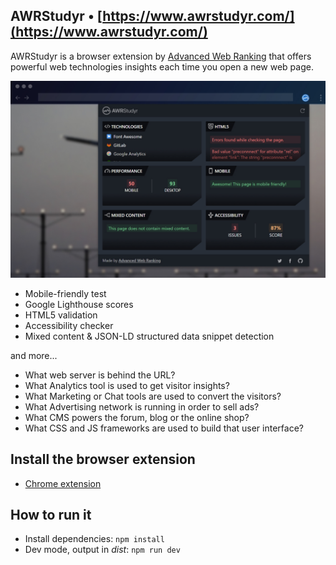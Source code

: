 ## AWRStudyr &bull; [https://www.awrstudyr.com/](https://www.awrstudyr.com/)

AWRStudyr is a browser extension by [Advanced Web Ranking](https://www.advancedwebranking.com/) that offers powerful web technologies insights each time you open a new web page.

[![AWRStudyr](/docs/awrstudyr.jpg)](https://www.awrstudyr.com/)

- Mobile-friendly test
- Google Lighthouse scores
- HTML5 validation
- Accessibility checker
- Mixed content & JSON-LD structured data snippet detection

and more...

- What web server is behind the URL?
- What Analytics tool is used to get visitor insights?
- What Marketing or Chat tools are used to convert the visitors?
- What Advertising network is running in order to sell ads?
- What CMS powers the forum, blog or the online shop?
- What CSS and JS frameworks are used to build that user interface?

## Install the browser extension
- [Chrome extension](https://chrome.google.com/webstore/detail/awrstudyr/mbkehkfjhncahcaggkncdaacfnikmoid)

## How to run it
- Install dependencies: `npm install`
- Dev mode, output in _dist_: `npm run dev`
